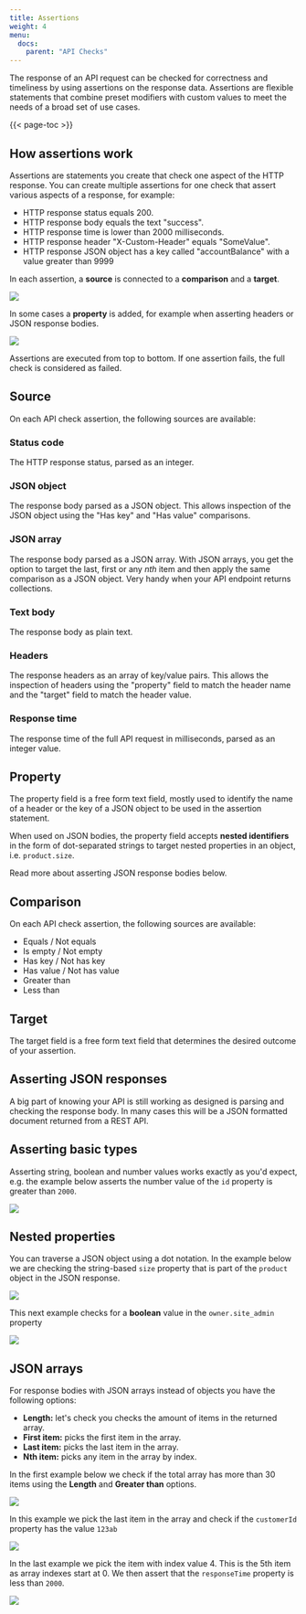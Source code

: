 ```yaml
---
title: Assertions
weight: 4
menu:
  docs:
    parent: "API Checks"
---
```


The response of an API request can be checked for correctness and timeliness by using assertions on the response data. Assertions are flexible statements that combine preset modifiers with custom values to meet the needs of a broad set of use cases.

{{< page-toc >}}

## How assertions work

Assertions are statements you create that check one aspect of the HTTP response. You can create multiple assertions for one check that assert various aspects of a response, for example:

- HTTP response status equals 200.
- HTTP response body equals the text "success".
- HTTP response time is lower than 2000 milliseconds.
- HTTP response header "X-Custom-Header" equals "SomeValue".
- HTTP response JSON object has a key called "accountBalance" with a value greater than 9999

In each assertion, a **source** is connected to a **comparison** and a **target**.

![](/docs/images/api-checks/assertions-1.png)

In some cases a **property** is added, for example when asserting headers or JSON response bodies.

![](/docs/images/api-checks/assertions-2.png)

Assertions are executed from top to bottom. If one assertion fails, the full check is considered as failed.

## Source

On each API check assertion, the following sources are available:

### Status code
The HTTP response status, parsed as an integer.

### JSON object
The response body parsed as a JSON object. This allows inspection of the JSON object using the "Has key" and "Has value" comparisons.

### JSON array
The response body parsed as a JSON array. With JSON arrays, you get the option to target the last, first or any *nth* item and then apply
the same comparison as a JSON object. Very handy when your API endpoint returns collections. 

### Text body
The response body as plain text.

### Headers
The response headers as an array of key/value pairs. This allows the inspection of headers using the "property" field to match the header name and the "target" field to match the header value.

### Response time
The response time of the full API request in milliseconds, parsed as an integer value.

## Property

The property field is a free form text field, mostly used to identify the name of a header or the key of a JSON object to be used in the assertion statement.

When used on JSON bodies, the property field accepts **nested identifiers** in the form of dot-separated strings to target nested properties in an object, i.e. `product.size`.

Read more about asserting JSON response bodies below.

## Comparison

On each API check assertion, the following sources are available:

- Equals / Not equals
- Is empty / Not empty
- Has key / Not has key
- Has value / Not has value
- Greater than
- Less than

## Target

The target field is a free form text field that determines the desired outcome of your assertion.


## Asserting JSON responses

A big part of knowing your API is still working as designed is parsing and checking the response body. In many cases this will be
a JSON formatted document returned from a REST API.

## Asserting basic types

Asserting string, boolean and number values works exactly as you'd expect, e.g. the example below asserts the number value of
the `id` property is greater than `2000`.

![](/docs/images/api-checks/assertions-4.png)

## Nested properties

You can traverse a JSON object using a dot notation. In the example below we are checking the string-based `size`
property that is part of the `product` object in the JSON response.

![](/docs/images/api-checks/assertions-3.png)

This next example checks for a **boolean** value in the `owner.site_admin` property

![](/docs/images/api-checks/assertions-5.png)

## JSON arrays

For response bodies with JSON arrays instead of objects you have the following options:

- **Length:** let's check you checks the amount of items in the returned array.
- **First item:** picks the first item in the array.
- **Last item:** picks the last item in the array.
- **Nth item:** picks any item in the array by index.

In the first example below we check if the total array has more than 30 items using the **Length** and **Greater than** options.

![](/docs/images/api-checks/assertions-6.png)

In this example we pick the last item in the array and check if the `customerId` property has the value `123ab`  

![](/docs/images/api-checks/assertions-7.png)

In the last example we pick the item with index value 4. This is the 5th item as array indexes start at 0. We then assert
that the `responseTime` property is less than `2000`.  


![](/docs/images/api-checks/assertions-8.png)
